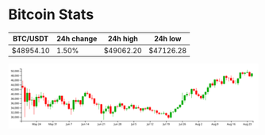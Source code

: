 # Bitcoin Stats

BTC/USDT|24h change|24h high|24h low|
|---|---|---|---|
|$48954.10|1.50%|$49062.20|$47126.28|

<img src="./chart.svg">
